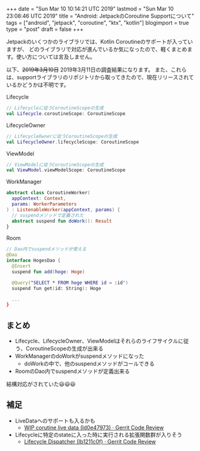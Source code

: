+++
date = "Sun Mar 10 10:14:21 UTC 2019"
lastmod = "Sun Mar 10 23:08:46 UTC 2019"
title = "Android: JetpackのCoroutine Supportについて"
tags = ["android", "jetpack", "coroutine", "ktx", "kotlin"]
blogimport = true
type = "post"
draft = false
+++

Jetpackのいくつかのライブラリでは、Kotlin Coroutineのサポートが入っていますが、
どのライブラリで対応が進んでいるか気になったので、軽くまとめます。使い方については言及しません。

以下、~~2019年3月10日~~ 2019年3月11日の調査結果になります。
また、これらは、supportライブラリのリポジトリから取ってきたので、現在リリースされているかどうかは不明です。

Lifecycle

```kotlin
// Lifecycleに従うCoroutineScopeの生成
val Lifecycle.coroutineScope: CoroutineScope
```

LifecycleOwner

```kotlin
// LifecycleOwnerに従うCoroutineScopeの生成
val LifecycleOwner.lifecycleScope: CoroutineScope
```

ViewModel

```kotlin
// ViewModelに従うCoroutineScopeの生成
val ViewModel.viewModelScope: CoroutineScope
```

WorkManager

```kotlin
abstract class CoroutineWorker(
  appContext: Context,
  params: WorkerParameters
) : ListenableWorker(appContext, params) {
  // suspendメソッドで定義された
  abstract suspend fun doWork(): Result
}
```

Room

```kotlin
// Dao内でsuspendメソッドが使える
@Dao
interface HogesDao {
  @Insert
  suspend fun add(hoge: Hoge)

  @Query("SELECT * FROM hoge WHERE id = :id")
  suspend fun get(id: String): Hoge

  ...
}
```

## まとめ

- Lifecycle、LifecycleOwner、ViewModelはそれらのライフサイクルに従う、CoroutineScopeの生成が出来る
- WorkManagerのdoWorkがsuspendメソッドになった
  - doWorkの中で、他のsuspendメソッドがコールできる
- RoomのDao内でsuspendメソッドが定義出来る

結構対応がされていた😃😃😃

## 補足

- LiveDataへのサポートも入るかも
  - [WIP corutine live data (Id0e47973) · Gerrit Code Review](https://android-review.googlesource.com/c/platform/frameworks/support/+/890736)
- Lifecycleに特定のstateに入った時に実行される拡張関数群が入りそう
  - [Lifecycle Dispatcher (Ib1211c0f) · Gerrit Code Review](https://android-review.googlesource.com/c/platform/frameworks/support/+/905134)
